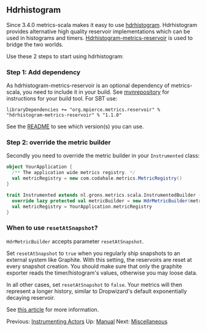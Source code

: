 ## Hdrhistogram

Since 3.4.0 metrics-scala makes it easy to use [hdrhistogram](http://hdrhistogram.org/). Hdrhistogram provides
alternative high quality reservoir implementations which can be used in histograms and timers.
[Hdrhistogram-metrics-reservoir](https://bitbucket.org/marshallpierce/hdrhistogram-metrics-reservoir)
is used to bridge the two worlds.

Use these 2 steps to start using hdrhistogram:

### Step 1: Add dependency

As hdrhistogram-metrics-reservoir is an optional dependency of metrics-scala, you need to include it in your build.
See [mvnrepository](http://mvnrepository.com/artifact/org.mpierce.metrics.reservoir/hdrhistogram-metrics-reservoir/1.1.0)
for instructions for your build tool. For SBT use:

```
libraryDependencies += "org.mpierce.metrics.reservoir" % "hdrhistogram-metrics-reservoir" % "1.1.0"
```

See the [README](/README.md) to see which version(s) you can use.

### Step 2: override the metric builder

Secondly you need to override the metric builder in your `Instrumented` class:

```scala
object YourApplication {
  /** The application wide metrics registry. */
  val metricRegistry = new com.codahale.metrics.MetricRegistry()
}

trait Instrumented extends nl.grons.metrics.scala.InstrumentedBuilder {
  override lazy protected val metricBuilder = new HdrMetricBuilder(metricBaseName, metricRegistry, resetAtSnapshot = false)
  val metricRegistry = YourApplication.metricRegistry
}
```

### When to use `resetAtSnapshot`?

`HdrMetricBuilder` accepts parameter `resetAtSnapshot`.

Set `resetAtSnapshot` to `true` when you regularly ship snapshots to an external system like Graphite. With this
setting, the reservoirs are reset at every snapshot creation. You should make sure that only the graphite exporter
reads the timer/histogram's values, otherwise you may loose data.

In all other cases, set `resetAtSnapshot` to `false`. Your metrics will then represent a longer history, similar
to Dropwizard's default exponentially decaying reservoir.

See [this article](http://taint.org/2014/01/16/145944a.html) for more information.


Previous: [Instrumenting Actors](/docs/Actors.md) Up: [Manual](/docs/Manual.md) Next: [Miscellaneous](/docs/Miscellaneous.md)
